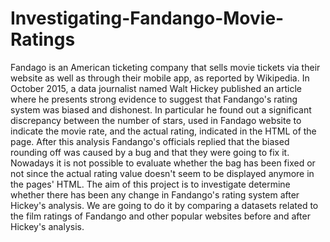 # Investigating-Fandango-Movie-Ratings
Fandago is an American ticketing company that sells movie tickets via their website as well as through their mobile app, as reported by Wikipedia. In October 2015, a data journalist named Walt Hickey published an article where he presents strong evidence to suggest that Fandango's rating system was biased and dishonest. In particular he found out a significant discrepancy between the number of stars, used in Fandago website to indicate the movie rate, and the actual rating, indicated in the HTML of the page. After this analysis Fandango's officials replied that the biased rounding off was caused by a bug and that they were going to fix it. Nowadays it is not possible to evaluate whether the bag has been fixed or not since the actual rating value doesn't seem to be displayed anymore in the pages' HTML.
The aim of this project is to investigate determine whether there has been any change in Fandango's rating system after Hickey's analysis. We are going to do it by comparing a datasets related to the film ratings of Fandango and other popular websites before and after Hickey's analysis.
